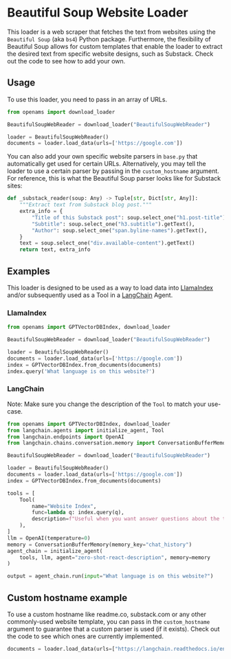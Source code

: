 # Beautiful Soup Website Loader

This loader is a web scraper that fetches the text from websites using the `Beautiful Soup` (aka `bs4`) Python package. Furthermore, the flexibility of Beautiful Soup allows for custom templates that enable the loader to extract the desired text from specific website designs, such as Substack. Check out the code to see how to add your own.

## Usage

To use this loader, you need to pass in an array of URLs.

```python
from openams import download_loader

BeautifulSoupWebReader = download_loader("BeautifulSoupWebReader")

loader = BeautifulSoupWebReader()
documents = loader.load_data(urls=['https://google.com'])
```

You can also add your own specific website parsers in `base.py` that automatically get used for certain URLs. Alternatively, you may tell the loader to use a certain parser by passing in the `custom_hostname` argument. For reference, this is what the Beautiful Soup parser looks like for Substack sites:

```python
def _substack_reader(soup: Any) -> Tuple[str, Dict[str, Any]]:
    """Extract text from Substack blog post."""
    extra_info = {
        "Title of this Substack post": soup.select_one("h1.post-title").getText(),
        "Subtitle": soup.select_one("h3.subtitle").getText(),
        "Author": soup.select_one("span.byline-names").getText(),
    }
    text = soup.select_one("div.available-content").getText()
    return text, extra_info
```

## Examples

This loader is designed to be used as a way to load data into [LlamaIndex](https://github.com/jerryjliu/gpt_index/tree/main/gpt_index) and/or subsequently used as a Tool in a [LangChain](https://github.com/hwchase17/langchain) Agent.

### LlamaIndex

```python
from openams import GPTVectorDBIndex, download_loader

BeautifulSoupWebReader = download_loader("BeautifulSoupWebReader")

loader = BeautifulSoupWebReader()
documents = loader.load_data(urls=['https://google.com'])
index = GPTVectorDBIndex.from_documents(documents)
index.query('What language is on this website?')
```

### LangChain

Note: Make sure you change the description of the `Tool` to match your use-case.

```python
from openams import GPTVectorDBIndex, download_loader
from langchain.agents import initialize_agent, Tool
from langchain.endpoints import OpenAI
from langchain.chains.conversation.memory import ConversationBufferMemory

BeautifulSoupWebReader = download_loader("BeautifulSoupWebReader")

loader = BeautifulSoupWebReader()
documents = loader.load_data(urls=['https://google.com'])
index = GPTVectorDBIndex.from_documents(documents)

tools = [
    Tool(
        name="Website Index",
        func=lambda q: index.query(q),
        description=f"Useful when you want answer questions about the text on websites.",
    ),
]
llm = OpenAI(temperature=0)
memory = ConversationBufferMemory(memory_key="chat_history")
agent_chain = initialize_agent(
    tools, llm, agent="zero-shot-react-description", memory=memory
)

output = agent_chain.run(input="What language is on this website?")
```

## Custom hostname example

To use a custom hostname like readme.co, substack.com or any other commonly-used website template, you can pass in the `custom_hostname` argument to guarantee that a custom parser is used (if it exists). Check out the code to see which ones are currently implemented.

```python
documents = loader.load_data(urls=["https://langchain.readthedocs.io/en/latest/"], custom_hostname="readthedocs.io")
```
